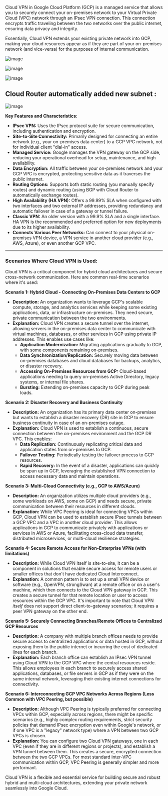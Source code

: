 Cloud VPN in Google Cloud Platform (GCP) is a managed service that allows you to securely connect your on-premises network to your Virtual Private Cloud (VPC) network through an IPsec VPN connection. This connection encrypts traffic traveling between the two networks over the public internet, ensuring data privacy and integrity.

Essentially, Cloud VPN extends your existing private network into GCP, making your cloud resources appear as if they are part of your on-premises network (and vice-versa) for the purposes of internal communication.

![image](https://github.com/user-attachments/assets/55f9df4e-feed-4c06-9974-0d5e20ccc6f6)

![image](https://github.com/user-attachments/assets/ce6bf888-510d-4be6-a629-d09330b8d6fe)  

![image](https://github.com/user-attachments/assets/5f725b7c-a1ec-4c9d-b30a-d58709ac69dc)

## Cloud Router automatically added new subnet :

![image](https://github.com/user-attachments/assets/fd7e5333-32fd-4cfc-8790-ef4b12816ecf)




**Key Features and Characteristics:**

* **IPsec VPN:** Uses the IPsec protocol suite for secure communication, including authentication and encryption.
* **Site-to-Site Connectivity:** Primarily designed for connecting an entire network (e.g., your on-premises data center) to a GCP VPC network, not for individual client "dial-in" access.
* **Managed Service:** Google manages the VPN gateway on the GCP side, reducing your operational overhead for setup, maintenance, and high availability.
* **Data Encryption:** All traffic between your on-premises network and your GCP VPC is encrypted, protecting sensitive data as it traverses the public internet.
* **Routing Options:** Supports both static routing (you manually specify routes) and dynamic routing (using BGP with Cloud Router to automatically exchange routes).
* **High Availability (HA VPN):** Offers a 99.99% SLA when configured with two interfaces and two external IP addresses, providing redundancy and automatic failover in case of a gateway or tunnel failure.
* **Classic VPN:** An older version with a 99.9% SLA and a single interface. HA VPN is the recommended and preferred option for new deployments due to its higher availability.
* **Connects Various Peer Networks:** Can connect to your physical on-premises VPN device, a VPN service in another cloud provider (e.g., AWS, Azure), or even another GCP VPC.

---

### Scenarios Where Cloud VPN is Used:

Cloud VPN is a critical component for hybrid cloud architectures and secure cross-network communication. Here are common real-time scenarios where it's used:

**Scenario 1: Hybrid Cloud - Connecting On-Premises Data Centers to GCP**

* **Description:** An organization wants to leverage GCP's scalable compute, storage, and analytics services while keeping some existing applications, data, or infrastructure on-premises. They need secure, private communication between the two environments.
* **Explanation:** Cloud VPN creates a secure tunnel over the internet, allowing servers in the on-premises data center to communicate with virtual machines, databases, or other services in GCP using private IP addresses. This enables use cases like:
    * **Application Modernization:** Migrating applications gradually to GCP, with some components remaining on-premises.
    * **Data Synchronization/Replication:** Securely moving data between on-premises databases and cloud databases for backups, analytics, or disaster recovery.
    * **Accessing On-Premises Resources from GCP:** Cloud-based applications needing to query on-premises Active Directory, legacy systems, or internal file shares.
    * **Bursting:** Extending on-premises capacity to GCP during peak loads.

**Scenario 2: Disaster Recovery and Business Continuity**

* **Description:** An organization has its primary data center on-premises but wants to establish a disaster recovery (DR) site in GCP to ensure business continuity in case of an on-premises outage.
* **Explanation:** Cloud VPN is used to establish a continuous, secure connection between the on-premises environment and the GCP DR VPC. This enables:
    * **Data Replication:** Continuously replicating critical data and application states from on-premises to GCP.
    * **Failover Testing:** Periodically testing the failover process to GCP resources.
    * **Rapid Recovery:** In the event of a disaster, applications can quickly be spun up in GCP, leveraging the established VPN connection to access necessary data and maintain operations.

**Scenario 3: Multi-Cloud Connectivity (e.g., GCP to AWS/Azure)**

* **Description:** An organization utilizes multiple cloud providers (e.g., some workloads on AWS, some on GCP) and needs secure, private communication between their resources in different clouds.
* **Explanation:** While VPC Peering is ideal for connecting VPCs within GCP, Cloud VPN can be used to establish secure IPsec tunnels between a GCP VPC and a VPC in another cloud provider. This allows applications in GCP to communicate privately with applications or services in AWS or Azure, facilitating cross-cloud data transfer, distributed microservices, or multi-cloud resilience strategies.

**Scenario 4: Secure Remote Access for Non-Enterprise VPNs (with limitations)**

* **Description:** While Cloud VPN itself is site-to-site, it can be a component in solutions that enable secure access for remote users or smaller offices that don't have dedicated Cloud Interconnect.
* **Explanation:** A common pattern is to set up a small VPN device or software (e.g., OpenVPN, strongSwan) at a remote office or on a user's machine, which then connects to the Cloud VPN gateway in GCP. This creates a secure tunnel for that remote location or user to access resources within the GCP VPC. It's important to note that Cloud VPN *itself* does not support direct client-to-gateway scenarios; it requires a peer VPN gateway on the other end.

**Scenario 5: Securely Connecting Branches/Remote Offices to Centralized GCP Resources**

* **Description:** A company with multiple branch offices needs to provide secure access to centralized applications or data hosted in GCP, without exposing them to the public internet or incurring the cost of dedicated lines for each branch.
* **Explanation:** Each branch office can establish an IPsec VPN tunnel using Cloud VPN to the GCP VPC where the central resources reside. This allows employees in each branch to securely access shared applications, databases, or file servers in GCP as if they were on the same internal network, leveraging their existing internet connections for connectivity.

**Scenario 6: Interconnecting GCP VPC Networks Across Regions (Less Common with VPC Peering, but possible)**

* **Description:** Although VPC Peering is typically preferred for connecting VPCs within GCP, especially across regions, there might be specific scenarios (e.g., highly complex routing requirements, strict security policies that demand IPsec encryption even within Google's network, or if one VPC is a "legacy" network type) where a VPN between two GCP VPCs is chosen.
* **Explanation:** You can configure two Cloud VPN gateways, one in each VPC (even if they are in different regions or projects), and establish a VPN tunnel between them. This creates a secure, encrypted connection between the two GCP VPCs. For most standard inter-VPC communication within GCP, VPC Peering is generally simpler and more performant.

Cloud VPN is a flexible and essential service for building secure and robust hybrid and multi-cloud architectures, extending your private network seamlessly into Google Cloud.

